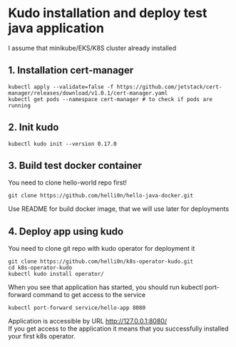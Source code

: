 # Kudo installation and deploy test java application
I assume that minikube/EKS/K8S cluster already installed  
  ## 1. Installation cert-manager  
```
kubectl apply --validate=false -f https://github.com/jetstack/cert-manager/releases/download/v1.0.1/cert-manager.yaml
kubectl get pods --namespace cert-manager # to check if pods are running
```
  ## 2. Init kudo  
```
kubectl kudo init --version 0.17.0
```
  ## 3. Build test docker container  
  You need to clone hello-world repo first!  
```
git clone https://github.com/helli0n/hello-java-docker.git
```  
   Use README for build docker image, that we will use later for deployments
  ## 4. Deploy app using kudo  
  You need to clone git repo with kudo operator for deployment it  
```
git clone https://github.com/helli0n/k8s-operator-kudo.git
cd k8s-operator-kudo
kubectl kudo install operator/
```
When you see that application has started, you should run kubectl port-forward command to get access to the service
```
kubectl port-forward service/hello-app 8080
```
Application is accessible by URL http://127.0.0.1:8080/  
If you get access to the application it means that you successfully installed your first k8s operator.
